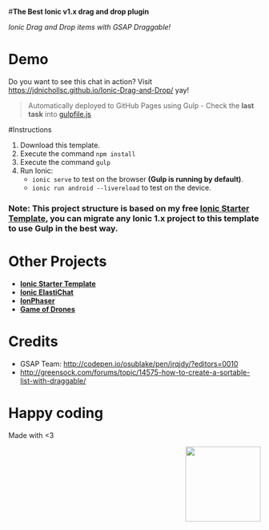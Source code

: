 #**The Best Ionic v1.x drag and drop plugin**

*Ionic Drag and Drop items with GSAP Draggable!*

# Demo

Do you want to see this chat in action? Visit https://jdnichollsc.github.io/Ionic-Drag-and-Drop/ yay!
> Automatically deployed to GitHub Pages using Gulp - Check the **last task** into [gulpfile.js](https://github.com/jdnichollsc/Ionic-Starter-Template/blob/master/gulpfile.js)

#Instructions

1. Download this template.
2. Execute the command `npm install`
3. Execute the command `gulp`
4. Run Ionic: 
   - `ionic serve` to test on the browser **(Gulp is running by default)**.
   - `ionic run android --livereload` to test on the device.
   
### **Note**: This project structure is based on my free **[Ionic Starter Template](http://market.ionic.io/starters/ionic-starter-template)**, you can migrate any Ionic 1.x project to this template to use Gulp in the best way. 

# Other Projects
- **[Ionic Starter Template](http://market.ionic.io/starters/ionic-starter-template)**
- **[Ionic ElastiChat](https://jdnichollsc.github.io/Ionic-ElastiChat-with-Images/)**
- **[IonPhaser](http://market.ionic.io/plugins/ionphaser)**
- **[Game of Drones](https://github.com/jdnichollsc/Game-of-Drones)**

# Credits
- GSAP Team: http://codepen.io/osublake/pen/jrqjdy/?editors=0010
- http://greensock.com/forums/topic/14575-how-to-create-a-sortable-list-with-draggable/

# Happy coding
Made with <3

<img width="150px" src="http://phaser.azurewebsites.net/assets/nicholls.png" align="right">
